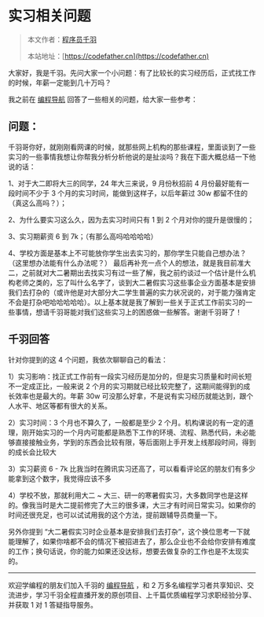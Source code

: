 # 实习相关问题

> 本文作者：[程序员千羽](https://yuyuanweb.feishu.cn/wiki/Abldw5WkjidySxkKxU2cQdAtnah)
>
> 本站地址：[https://codefather.cn](https://codefather.cn)

大家好，我是千羽。先问大家一个小问题：有了比较长的实习经历后，正式找工作的时候，年薪一定能到几十万吗？

我之前在 [编程导航](https://mp.weixin.qq.com/s?__biz=MzI1NDczNTAwMA==&mid=2247544329&idx=1&sn=8c268a0a40befcc2b470c75ced1cb1d6&chksm=e9c2c9fedeb540e848aa18c484a9674dc9dd28fc45bb510dc4be52b147dd4c1d8fd7fe6899df&token=1562751299&lang=zh_CN&scene=21#wechat_redirect) 回答了一些相关的问题，给大家一些参考：

## 问题：

千羽哥你好，就刚刚看网课的时候，就那些网上机构的那些课程，里面谈到了一些实习的一些事情我想让你帮我分析分析他说的是扯淡吗？我在下面大概总结一下他说的话：

1、对于大二即将大三的同学，24 年大三来说，9 月份秋招前 4 月份最好能有一段时间不少于 3 个月的实习时间，能做到这样子，以后年薪过 30w 都留不住的（真这么高吗？）；

2、为什么要实习这么久，因为去实习时间只有 1 到 2 个月对你的提升是很慢的；

3、实习期薪资 6 到 7k；（有那么高吗哈哈哈哈）

4、学校方面是基本上不可能放你学生出去实习的，那你学生只能自己想办法？（这里想办法能有什么办法呢？） 最后再补充一点个人的想法，就是我目前准大二，之前就对大二暑期出去找实习有过一些了解，我之前约谈过一个估计是什么机构老师之类的，忘了叫什么名字了，谈到大二暑假实习这些事企业方面基本是安排我们去打杂的（或许他是对大部分大二学生普遍的实力状况说的，对于能力强肯定不会是打杂吧哈哈哈哈哈）。以上基本就是我了解到一些关于正式工作前实习的一些事情，想请千羽哥能对我们这些实习上的困惑做一些解答。谢谢千羽哥了！

## 千羽回答

针对你提到的这 4 个问题，我依次聊聊自己的看法：

1）实习影响：找正式工作前有一段实习经历是加分的，但是实习质量和时间长短不一定成正比，一般来说 2 个月的实习期就已经比较完整了，这期间能得到的成长效率也是最大的。年薪 30w 可没那么好拿，不是说有实习经历就能达到，跟个人水平、地区等都有很大的关系。

2）实习时间：3 个月也不算久了，一般都是至少 2 个月。机构课说的有一定的道理，刚开始实习的一个月内可能都是熟悉下工作的环境、流程、熟悉代码，未必能够直接接触业务，学到的东西会比较有限，等后面刚上手开发上线那段时间，得到的成长会比较大

3）实习薪资 6 - 7k 比我当时在腾讯实习还高了，可以看看评论区的朋友们有多少能拿到这个数字，我觉得应该不多

4）学校不放，那就利用大二 ~ 大三、研一的寒暑假实习，大多数同学也是这样的。像我当时是大二提前修完了大三的很多课，大三才有时间日常实习。如果你的时间还很充足，也可以试试用我的这个方法，提前跟辅导员商量一下。

另外你提到 “大二暑假实习时企业基本是安排我们去打杂”，这个换位思考一下就能理解了，如果你啥都不会的情况下被招进去了，那么企业也不会给你安排有难度的工作；换句话说，你的能力如果还没达标，想要去做复杂的工作也是不太现实的。

------


欢迎学编程的朋友们加入千羽的 [编程导航](https://mp.weixin.qq.com/s?__biz=MzI1NDczNTAwMA==&mid=2247544329&idx=1&sn=8c268a0a40befcc2b470c75ced1cb1d6&chksm=e9c2c9fedeb540e848aa18c484a9674dc9dd28fc45bb510dc4be52b147dd4c1d8fd7fe6899df&token=1562751299&lang=zh_CN&scene=21#wechat_redirect) ，和 2 万多名编程学习者共享知识、交流进步，学习千羽全程直播开发的原创项目、上千篇优质编程学习求职经验分享、并获取 1 对 1 答疑指导服务。